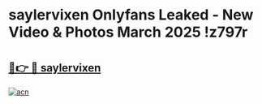 # saylervixen Onlyfans Leaked - New Video & Photos March 2025 !z797r

# <h2><a href="https://5oyo89.iuczelnia.edu.pl?title=saylervixen&ref=z797r">🔗👉 🔴 saylervixen</a></h2>

[![acn](https://github.com/user-attachments/assets/0f9c940e-d8b0-45ae-aac7-cd30a18b3e1c)](https://5oyo89.iuczelnia.edu.pl?title=saylervixen&ref=z797r)

